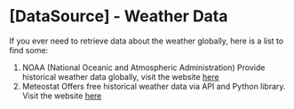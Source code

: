 # [DataSource] - Weather Data

If you ever need to retrieve data about the weather globally, here is a list to find some:
1. NOAA (National Oceanic and Atmospheric Administration)
Provide historical weather data globally, visit the website [here](https://www.ncdc.noaa.gov/cdo-web/)
2. Meteostat
Offers free historical weather data via API and Python library. Visit the website [here](https://meteostat.net/en/)
